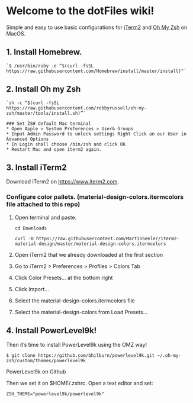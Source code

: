 # Welcome to the dotFiles wiki!

Simple and easy to use basic configurations for [iTerm2](https://www.iterm2.com/) and [Oh My Zsh](https://ohmyz.sh/) on MacOS. 

## 1. Install Homebrew. 
    
    `$ /usr/bin/ruby -e “$(curl -fsSL https://raw.githubusercontent.com/Homebrew/install/master/install)"`

## 2. Install Oh my Zsh
    
    `sh -c “$(curl -fsSL https://raw.githubusercontent.com/robbyrussell/oh-my-zsh/master/tools/install.sh)”`
    
    ### Set ZSH default Mac terminal
    * Open Apple > System Preferences > User& Groups
    * Input Admin Password to unlock settings Right Click an our User in Advanced Options
    * In Login shall choose /bin/zsh and click OK
    * Restart Mac and open iterm2 again.

## 3. Install iTerm2 

   Download iTerm2 on https://www.iterm2.com.

### Configure color pallets. (material-design-colors.itermcolors file attached to this repo)

   1. Open terminal and paste.
   
      `cd Downloads`
      
      `curl -O https://raw.githubusercontent.com/MartinSeeler/iterm2-material-design/master/material-design-colors.itermcolors`
      
   1. Open iTerm2 that we already downloaded at the first section
   1. Go to iTerm2 > Preferences > Profiles > Colors Tab
   1. Click Color Presets… at the bottom right
   1. Click Import…
   1. Select the material-design-colors.itermcolors file
   1. Select the material-design-colors from Load Presets…

## 4. Install PowerLevel9k!

Then it’s time to install PowerLevel9k using the OMZ way!

`$ git clone https://github.com/bhilburn/powerlevel9k.git ~/.oh-my-zsh/custom/themes/powerlevel9k`

PowerLevel9k on Github

Then we set it on $HOME/.zshrc. Open a text editor and set:

`ZSH_THEME="powerlevel9k/powerlevel9k"`

